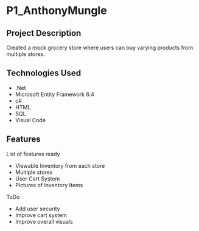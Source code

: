 # P1_AnthonyMungle

## Project Description
Created a mock grocery store where users can buy varying products from multiple
stores. 
## Technologies Used
* .Net 
* Microsoft Entity Framework 6.4
* c#
* HTML
* SQL
* Visual Code

## Features
List of features ready
* Viewable Inventory from each store
* Multiple stores
* User Cart System
* Pictures of Inventory Items

ToDo
* Add user security
* Improve cart system
* Improve overall visuals
